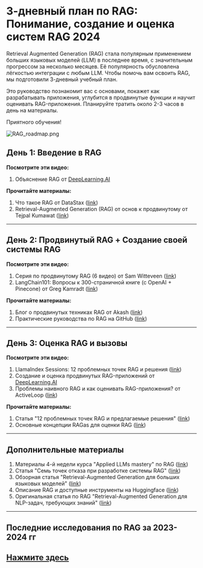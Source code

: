 # 3-дневный план по RAG: Понимание, создание и оценка систем RAG 2024

Retrieval Augmented Generation (RAG) стала популярным применением больших языковых моделей (LLM) в последнее время, с значительным прогрессом за несколько месяцев. Её популярность обусловлена лёгкостью интеграции с любым LLM. Чтобы помочь вам освоить RAG, мы подготовили 3-дневный учебный план.

Это руководство познакомит вас с основами, покажет как разрабатывать приложения, углубится в продвинутые функции и научит оценивать RAG-приложения. Планируйте тратить около 2-3 часов в день на материалы.

Приятного обучения!

![RAG_roadmap.png](https://github.com/aishwaryanr/awesome-generative-ai-guide/blob/main/resources/img/RAG_roadmap.png)

## День 1: Введение в RAG

**Посмотрите эти видео:**

1. Объяснение RAG от [DeepLearning.AI](https://learn.deeplearning.ai/courses/building-applications-vector-databases/lesson/3/retrieval-augmented-generation-(rag))

**Прочитайте материалы:**

1. Что такое RAG от DataStax ([link](https://www.datastax.com/guides/what-is-retrieval-augmented-generation))
2. Retrieval-Augmented Generation (RAG) от основ к продвинутому от Tejpal Kumawat ([link](https://medium.com/@tejpal.abhyuday))

---

## День 2: Продвинутый RAG + Создание своей системы RAG

**Посмотрите эти видео:**

1. Серия по продвинутому RAG (6 видео) от Sam Witteveen ([link](https://www.youtube.com/watch?v=f4LeWlt3T8Y&t=125s))
2. LangChain101: Вопросы к 300-страничной книге (с OpenAI + Pinecone) от Greg Kamradt ([link](https://www.youtube.com/watch?v=h0DHDp1FbmQ))

**Прочитайте материалы:**

1. Блог о продвинутых техниках RAG от Akash ([link](https://akash-mathur.medium.com/advanced-rag-optimizing-retrieval-with-additional-context-metadata-using-llamaindex-aeaa32d7aa2f))
2. Практические руководства по RAG на GitHub ([link](https://github.com/gkamradt/langchain-tutorials/blob/main/data_generation/Ask%20A%20Book%20Questions.ipynb))

---

## День 3: Оценка RAG и вызовы

**Посмотрите эти видео:**

1. LlamaIndex Sessions: 12 проблемных точек RAG и решения ([link](https://www.youtube.com/watch?v=EBpT_cscTis))
2. Создание и оценка продвинутых RAG-приложений от [DeepLearning.AI](https://www.deeplearning.ai/short-courses/building-evaluating-advanced-rag/)
3. Проблемы наивного RAG и как оценивать RAG-приложения? от ActiveLoop ([link](https://www.youtube.com/watch?v=CgQdg0SRuC0))

**Прочитайте материалы:**

1. Статья "12 проблемных точек RAG и предлагаемые решения" ([link](https://towardsdatascience.com/12-rag-pain-points-and-proposed-solutions-43709939a28c))
2. Основные концепции RAGas для оценки RAG ([link](https://docs.ragas.io/en/stable/concepts/index.html))

---

## Дополнительные материалы

1. Материалы 4-й недели курса "Applied LLMs mastery" по RAG ([link](https://github.com/aishwaryanr/awesome-generative-ai-guide/blob/main/free_courses/Applied_LLMs_Mastery_2024/week4_RAG.md))
2. Статья "Семь точек отказа при разработке системы RAG" ([link](https://arxiv.org/pdf/2401.05856.pdf))
3. Обзорная статья "Retrieval-Augmented Generation для больших языковых моделей" ([link](https://arxiv.org/abs/2312.10997))
4. Описание RAG и доступные инструменты на Huggingface ([link](https://huggingface.co/transformers/v3.3.1/model_doc/rag.html))
5. Оригинальная статья по RAG "Retrieval-Augmented Generation для NLP-задач, требующих знаний" ([link](https://proceedings.neurips.cc/paper/2020/hash/6b493230205f780e1bc26945df7481e5-Abstract.html))

---

## Последние исследования по RAG за 2023-2024 гг

[Нажмите здесь](https://github.com/aishwaryanr/awesome-generative-ai-guide/blob/main/research_updates/rag_research_table.md)
--- 
